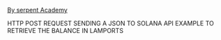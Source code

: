 <a href="https://serpent.academy"> By serpent Academy </a>
<p>HTTP POST REQUEST SENDING A JSON TO SOLANA API EXAMPLE TO RETRIEVE THE BALANCE IN LAMPORTS  </p>